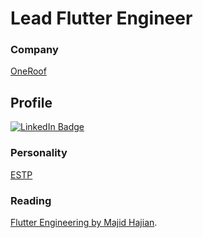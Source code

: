 # Lead Flutter Engineer

### Company
[OneRoof](https://www.oneroofapp.com/)

## Profile
[![LinkedIn Badge](https://img.shields.io/badge/LinkedIn-Profile-informational?style=flat&logo=linkedin&logoColor=white&color=0D76A8)](https://www.linkedin.com/in/jan-stepien-developer/)

### Personality
[ESTP](https://www.16personalities.com/estp-personality)

### Reading
[Flutter Engineering by Majid Hajian](https://www.amazon.com/Flutter-Engineering-Majid-Hajian/dp/B0CSPN31J6).

